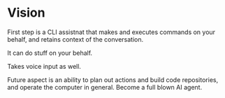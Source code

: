 Vision
======

First step is a CLI assistnat that makes and executes commands on your behalf, and retains context of the conversation.

It can do stuff on your behalf.

Takes voice input as well.

Future aspect is an ability to plan out actions and build code repositories, and operate the computer in general. Become a full blown AI agent.

